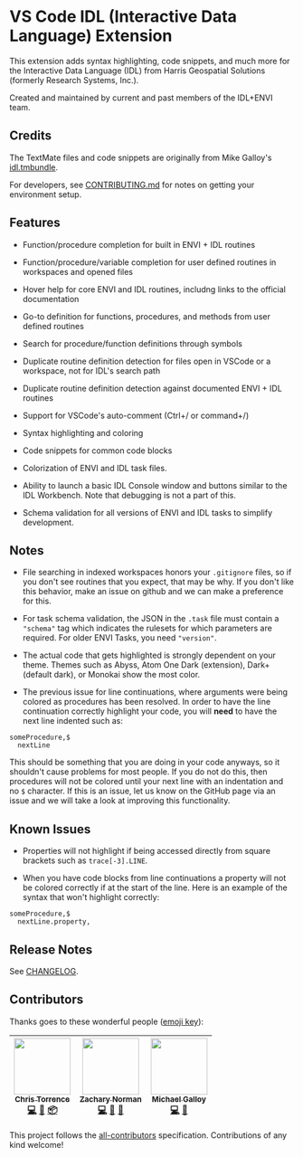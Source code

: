 # VS Code IDL (Interactive Data Language) Extension

This extension adds syntax highlighting, code snippets, and much more for the Interactive Data Language (IDL) from Harris Geospatial Solutions (formerly Research Systems, Inc.).

Created and maintained by current and past members of the IDL+ENVI team.

## Credits

The TextMate files and code snippets are originally from Mike Galloy's [idl.tmbundle](https://github.com/mgalloy/idl.tmbundle).

For developers, see [CONTRIBUTING.md](./CONTRIBUTING.md) for notes on getting your environment setup.

## Features

* Function/procedure completion for built in ENVI + IDL routines

* Function/procedure/variable completion for user defined routines in workspaces and opened files

* Hover help for core ENVI and IDL routines, includng links to the official documentation

* Go-to definition for functions, procedures, and methods from user defined routines

* Search for procedure/function definitions through symbols

* Duplicate routine definition detection for files open in VSCode or a workspace, not for IDL's search path

* Duplicate routine definition detection against documented ENVI + IDL routines

* Support for VSCode's auto-comment (Ctrl+/ or command+/)

* Syntax highlighting and coloring

* Code snippets for common code blocks

* Colorization of ENVI and IDL task files.

* Ability to launch a basic IDL Console window and buttons similar to the IDL Workbench. Note that debugging is not a part of this.

* Schema validation for all versions of ENVI and IDL tasks to simplify development.

## Notes

- File searching in indexed workspaces honors your `.gitignore` files, so if you don't see routines that you expect, that may be why. If you don't like this behavior, make an issue on github and we can make a preference for this.

- For task schema validation, the JSON in the `.task` file must contain a `"schema"` tag which indicates the rulesets for which parameters are required. For older ENVI Tasks, you need `"version"`.

- The actual code that gets highlighted is strongly dependent on your theme. Themes such as Abyss, Atom One Dark (extension), Dark+ (default dark), or Monokai show the most color. 

- The previous issue for line continuations, where arguments were being colored as procedures has been resolved. In order to have the line continuation correctly highlight your code, you will **need** to have the next line indented such as:

```idl
someProcedure,$
  nextLine
```

This should be something that you are doing in your code anyways, so it shouldn't cause problems for most people. If you do not do this, then procedures will not be colored until your next line with an indentation and no `$` character. If this is an issue, let us know on the GitHub page via an issue and we will take a look at improving this functionality.

## Known Issues

- Properties will not highlight if being accessed directly from square brackets such as `trace[-3].LINE`. 

- When you have code blocks from line continuations a property will not be colored correctly if at the start of the line. Here is an example of the syntax that won't highlight correctly:

```idl
someProcedure,$
  nextLine.property,
```

## Release Notes

See [CHANGELOG](CHANGELOG.md).

## Contributors

Thanks goes to these wonderful people ([emoji key](https://github.com/kentcdodds/all-contributors#emoji-key)):

<!-- ALL-CONTRIBUTORS-LIST:START - Do not remove or modify this section -->
<!-- prettier-ignore -->
| [<img src="https://avatars3.githubusercontent.com/u/5461379?v=4" width="100px;"/><br /><sub><b>Chris Torrence</b></sub>](https://github.com/chris-torrence)<br />[💻](https://github.com/chris-torrence/vscode-idl/commits?author=chris-torrence "Code") [🎨](#design-chris-torrence "Design") [📦](#platform-chris-torrence "Packaging/porting to new platform") | [<img src="https://avatars1.githubusercontent.com/u/31664668?v=4" width="100px;"/><br /><sub><b>Zachary Norman</b></sub>](https://github.com/znorman-harris)<br />[💻](https://github.com/chris-torrence/vscode-idl/commits?author=znorman-harris "Code") [🎨](#design-znorman-harris "Design") [📖](https://github.com/chris-torrence/vscode-idl/commits?author=znorman-harris "Documentation") | [<img src="https://avatars2.githubusercontent.com/u/713524?v=4" width="100px;"/><br /><sub><b>Michael Galloy</b></sub>](http://michaelgalloy.com)<br />[💻](https://github.com/chris-torrence/vscode-idl/commits?author=mgalloy "Code") [🔌](#plugin-mgalloy "Plugin/utility libraries") |
| :---: | :---: | :---: |
<!-- ALL-CONTRIBUTORS-LIST:END -->

This project follows the [all-contributors](https://github.com/kentcdodds/all-contributors) specification. Contributions of any kind welcome!